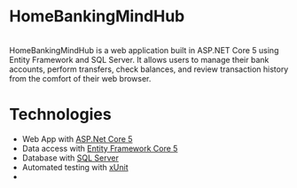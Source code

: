 # HomeBankingMindHub
<br/>
HomeBankingMindHub is a web application built in ASP.NET Core 5 using Entity Framework and SQL Server. It allows users to manage their bank accounts, perform transfers, check balances, and review transaction history from the comfort of their web browser.

# Technologies

* Web App with [ASP.Net Core 5](https://learn.microsoft.com/en-us/aspnet/core/?view=aspnetcore-5.0)
* Data access with [Entity Framework Core 5](https://learn.microsoft.com/en-us/ef/core/what-is-new/ef-core-5.0/whatsnew)
* Database with [SQL Server](https://learn.microsoft.com/en-us/sql/relational-databases/databases/databases?view=sql-server-ver16)
* Automated testing with [xUnit](https://xunit.net/)
* 
